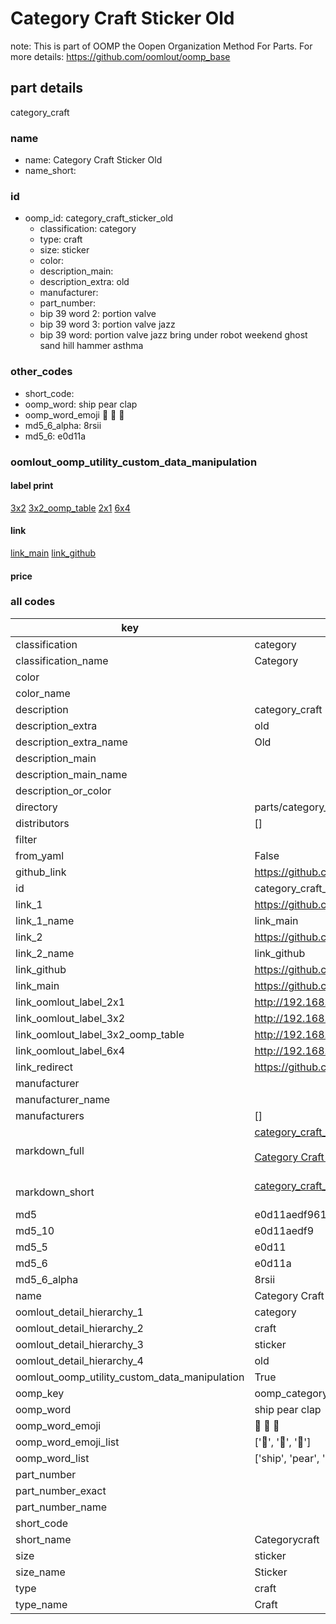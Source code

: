 # Category Craft Sticker Old  

note: This is part of OOMP the Oopen Organization Method For Parts. For more details: https://github.com/oomlout/oomp_base

##  part details
  



category_craft



### name
* name: Category Craft Sticker Old
* name_short: 
### id
* oomp_id: category_craft_sticker_old
  * classification: category
  * type: craft
  * size: sticker
  * color: 
  * description_main: 
  * description_extra: old
  * manufacturer: 
  * part_number: 
  * bip 39 word 2: portion valve
  * bip 39 word 3: portion valve jazz
  * bip 39 word: portion valve jazz bring under robot weekend ghost sand hill hammer asthma

### other_codes
* short_code: 
* oomp_word: ship pear clap
* oomp_word_emoji :ship: :pear: :clap:
* md5_6_alpha: 8rsii
* md5_6: e0d11a






### oomlout_oomp_utility_custom_data_manipulation
#### label print
[3x2](http://192.168.1.245:1112/?label=oomp%208rsii)
[3x2_oomp_table](http://192.168.1.108:1112/?label=oomp%208rsii)
[2x1](http://192.168.1.242:1112/?label=oomp%208rsii)
[6x4](http://192.168.1.55:1112/?label=oomp%208rsii)    

#### link

[link_main](https://github.com/oomlout/oomlout_oomp_version_1_messy/tree/main/parts/category_craft_sticker_old) [link_github](https://github.com/oomlout/oomlout_oomp_version_1_messy/tree/main/parts/category_craft_sticker_old)                             

#### price







### all codes 
| key | value |  
| --- | --- |  
| classification | category |  
| classification_name | Category |  
| color |  |  
| color_name |  |  
| description | category_craft |  
| description_extra | old |  
| description_extra_name | Old |  
| description_main |  |  
| description_main_name |  |  
| description_or_color |   |  
| directory | parts/category_craft_sticker_old |  
| distributors | [] |  
| filter |  |  
| from_yaml | False |  
| github_link | https://github.com/oomlout/oomlout_oomp_part_src/tree/main/parts/category_craft_sticker_old |  
| id | category_craft_sticker_old |  
| link_1 | https://github.com/oomlout/oomlout_oomp_version_1_messy/tree/main/parts/category_craft_sticker_old |  
| link_1_name | link_main |  
| link_2 | https://github.com/oomlout/oomlout_oomp_version_1_messy/tree/main/parts/category_craft_sticker_old |  
| link_2_name | link_github |  
| link_github | https://github.com/oomlout/oomlout_oomp_version_1_messy/tree/main/parts/category_craft_sticker_old |  
| link_main | https://github.com/oomlout/oomlout_oomp_version_1_messy/tree/main/parts/category_craft_sticker_old |  
| link_oomlout_label_2x1 | http://192.168.1.242:1112/?label=oomp%208rsii |  
| link_oomlout_label_3x2 | http://192.168.1.245:1112/?label=oomp%208rsii |  
| link_oomlout_label_3x2_oomp_table | http://192.168.1.108:1112/?label=oomp%208rsii |  
| link_oomlout_label_6x4 | http://192.168.1.55:1112/?label=oomp%208rsii |  
| link_redirect | https://github.com/oomlout/oomlout_oomp_version_1_messy/tree/main/parts/category_craft_sticker_old |  
| manufacturer |  |  
| manufacturer_name |  |  
| manufacturers | [] |  
| markdown_full | [category_craft_sticker_old](none)<br>[](none)<br>[Category Craft Sticker Old](none)<br><br> |  
| markdown_short | [category_craft_sticker_old](none)<br><br> |  
| md5 | e0d11aedf9619f22ecf661c2eefc4542 |  
| md5_10 | e0d11aedf9 |  
| md5_5 | e0d11 |  
| md5_6 | e0d11a |  
| md5_6_alpha | 8rsii |  
| name | Category Craft Sticker Old |  
| oomlout_detail_hierarchy_1 | category |  
| oomlout_detail_hierarchy_2 | craft |  
| oomlout_detail_hierarchy_3 | sticker |  
| oomlout_detail_hierarchy_4 | old |  
| oomlout_oomp_utility_custom_data_manipulation | True |  
| oomp_key | oomp_category_craft_sticker_old |  
| oomp_word | ship pear clap |  
| oomp_word_emoji | :ship: :pear: :clap: |  
| oomp_word_emoji_list | [':ship:', ':pear:', ':clap:'] |  
| oomp_word_list | ['ship', 'pear', 'clap'] |  
| part_number |  |  
| part_number_exact |  |  
| part_number_name |  |  
| short_code |  |  
| short_name | Categorycraft |  
| size | sticker |  
| size_name | Sticker |  
| type | craft |  
| type_name | Craft |  

